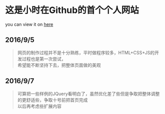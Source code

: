 # 这是小时在Github的首个个人网站
you can view it on [here](http://xiaoshijiang.github.io)
## 2016/9/5
> 网页的制作过程并不是十分熟练，平时做程序较多，HTML+CSS+JS的开发过程也是第一次尝试，  
希望能不断坚持下去，把整体页面做的美观


## 2016/9/7
> 可算把一些样例的JQuery看明白了，虽然优化差了些但是争取把整体调整的更舒适些，争取十号前把首页完成  
以后再考虑些扩展内容
